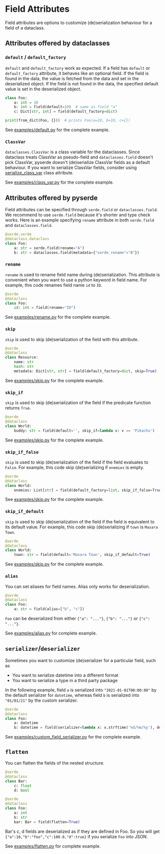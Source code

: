 # Field Attributes

Field attributes are options to customize (de)serialization behaviour for a field of a dataclass.

## Attributes offered by dataclasses

### **`default`** / **`default_factory`**

`default` and `default_factory` work as expected. If a field has `default` or `default_factory` attribute, it behaves like an optional field. If the field is found in the data, the value is fetched from the data and set in the deserialized object. If the field is not found in the data, the specified default value is set in the deserialized object.

```python
class Foo:
    a: int = 10
    b: int = field(default=10)  # same as field "a"
    c: Dict[str, int] = field(default_factory=dict)

print(from_dict(Foo, {}))  # prints Foo(a=10, b=10, c={})
```

See [examples/default.py](https://github.com/yukinarit/pyserde/blob/main/examples/default.py) for the complete example.

### **`ClassVar`**

`dataclasses.ClassVar` is a class variable for the dataclasses. Since dataclass treats ClassVar as pseudo-field and `dataclasses.field` doesn't pick ClassVar, pyserde doesn't (de)serialize ClassVar fields as a default behaviour. If you want to serialize ClassVar fields, consider using [serialize_class_var](class-attributes.md#serialize_class_var) class attribute.

See [examples/class_var.py](https://github.com/yukinarit/pyserde/blob/main/examples/class_var.py) for the complete example.

## Attributes offered by pyserde

Field attributes can be specified through `serde.field` or `dataclasses.field`. We recommend to use `serde.field` because it's shorter and type check works.
Here is an example specifying `rename` attribute in both `serde.field` and `dataclasses.field`.

```python
@serde.serde
@dataclass.dataclass
class Foo:
    a: str = serde.field(rename="A")
    b: str = dataclasses.field(metadata={"serde_rename"="B"})
```

### **`rename`**

`rename` is used to rename field name during (de)serialization. This attribute is convenient when you want to use a python keyword in field name. For example, this code renames field name `id` to `ID`.

```python
@serde
@dataclass
class Foo:
    id: int = field(rename="ID")
```

See [examples/rename.py](https://github.com/yukinarit/pyserde/blob/main/examples/rename.py) for the complete example.

### **`skip`**

`skip` is used to skip (de)serialization of the field with this attribute.

```python
@serde
@dataclass
class Resource:
    name: str
    hash: str
    metadata: Dict[str, str] = field(default_factory=dict, skip=True)
```

See [examples/skip.py](https://github.com/yukinarit/pyserde/blob/main/examples/skip.py) for the complete example.

### **`skip_if`**

`skip` is used to skip (de)serialization of the field if the predicate function returns `True`.

```python
@serde
@dataclass
class World:
    buddy: str = field(default='', skip_if=lambda v: v == 'Pikachu')
```

See [examples/skip.py](https://github.com/yukinarit/pyserde/blob/main/examples/skip.py) for the complete example.

### **`skip_if_false`**

`skip` is used to skip (de)serialization of the field if the field evaluates to `False`. For example, this code skip (de)serializing if `enemies` is empty.

```python
@serde
@dataclass
class World:
    enemies: List[str] = field(default_factory=list, skip_if_false=True)
```

See [examples/skip.py](https://github.com/yukinarit/pyserde/blob/main/examples/skip.py) for the complete example.

### **`skip_if_default`**

`skip` is used to skip (de)serialization of the field if the field is equivalent to its default value. For example, this code skip (de)serializing if `town` is `Masara Town`.

```python
@serde
@dataclass
class World:
    town: str = field(default='Masara Town', skip_if_default=True)
```

See [examples/skip.py](https://github.com/yukinarit/pyserde/blob/main/examples/skip.py) for the complete example.

### **`alias`**

You can set aliases for field names. Alias only works for deserialization.

```python
@serde
@dataclass
class Foo:
    a: str = field(alias=["b", "c"])
```

`Foo` can be deserialized from either `{"a": "..."}`, `{"b": "..."}` or `{"c": "..."}`.

See [examples/alias.py](https://github.com/yukinarit/pyserde/blob/main/examples/alias.py) for complete example.

## **`serializer`**/**`deserializer`**

Sometimes you want to customize (de)serializer for a particular field, such as
* You want to serialize datetime into a different format
* You want to serialize a type in a third party package

In the following example, field `a` is serialized into `"2021-01-01T00:00:00"` by the default serializer for `datetime`, whereas field `b` is serialized into `"01/01/21"` by the custom serializer.

```python
@serde
@dataclass
class Foo:
    a: datetime
    b: datetime = field(serializer=lambda x: x.strftime('%d/%m/%y'), deserializer=lambda x: datetime.strptime(x, '%d/%m/%y'))
```

See [examples/custom_field_serializer.py](https://github.com/yukinarit/pyserde/blob/main/examples/custom_field_serializer.py) for the complete example.

## **`flatten`**

You can flatten the fields of the nested structure.

```python
@serde
@dataclass
class Bar:
    c: float
    d: bool

@serde
@dataclass
class Foo:
    a: int
    b: str
    bar: Bar = field(flatten=True)
```

Bar's c, d fields are deserialized as if they are defined in Foo. So you will get `{"a":10,"b":"foo","c":100.0,"d":true}` if you serialize `Foo` into JSON.

See [examples/flatten.py](https://github.com/yukinarit/pyserde/blob/main/examples/flatten.py) for complete example.
